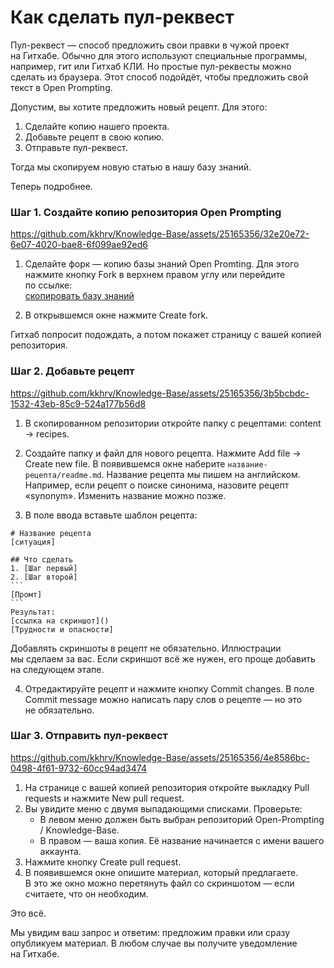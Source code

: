 # Как сделать пул-реквест
Пул-реквест — способ предложить свои правки в чужой проект на Гитхабе. Обычно для этого используют специальные программы, например, гит или Гитхаб КЛИ. Но простые пул-реквесты можно сделать из браузера. Этот способ подойдёт, чтобы предложить свой текст в Open Prompting.

Допустим, вы хотите предложить новый рецепт. Для этого:
1. Сделайте копию нашего проекта.
2. Добавьте рецепт в свою копию.
3. Отправьте пул-реквест.

Тогда мы скопируем новую статью в нашу базу знаний.

Теперь подробнее.

### Шаг 1. Создайте копию репозитория Open Prompting

https://github.com/kkhrv/Knowledge-Base/assets/25165356/32e20e72-6e07-4020-bae8-6f099ae92ed6

1. Сделайте форк — копию базы знаний Open Promting. Для этого нажмите кнопку Fork в верхнем правом углу или перейдите по ссылке:<br>[скопировать базу знаний](https://github.com/Open-Prompting/Knowledge-Base/fork)

2. В открывшемся окне нажмите Create fork.

Гитхаб попросит подождать, а потом покажет страницу с вашей копией репозитория.

### Шаг 2. Добавьте рецепт
https://github.com/kkhrv/Knowledge-Base/assets/25165356/3b5bcbdc-1532-43eb-85c9-524a177b56d8

1. В скопированном репозитории откройте папку с рецептами: content → recipes.

2. Создайте папку и файл для нового рецепта. Нажмите Add file → Create new file. В появившемся окне наберите `название-рецепта/readme.md`. Название рецепта мы пишем на английском. Например, если рецепт о поиске синонима, назовите рецепт «synonym». Изменить название можно позже.

3. В поле ввода вставьте шаблон рецепта:

````
# Название рецепта
[ситуация]

## Что сделать
1. [Шаг первый]
2. [Шаг второй]
```
[Промт]
```
Результат:
[ссылка на скриншот]()
[Трудности и опасности]
````

Добавлять скриншоты в рецепт не обязательно. Иллюстрации мы сделаем за вас. Если скриншот всё же нужен, его проще добавить на следующем этапе.

4. Отредактируйте рецепт и нажмите кнопку Commit changes. В поле Commit message можно написать пару слов о рецепте — но это не обязательно.

### Шаг 3. Отправить пул-реквест

https://github.com/kkhrv/Knowledge-Base/assets/25165356/4e8586bc-0498-4f61-9732-60cc94ad3474

1. На странице с вашей копией репозитория откройте выкладку Pull requests и нажмите New pull request.
2. Вы увидите меню с двумя выпадающими списками. Проверьте:
   * В левом меню должен быть выбран репозиторий Open-Prompting / Knowledge-Base.
   * В правом — ваша копия. Её название начинается с имени вашего аккаунта.
3. Нажмите кнопку Create pull request.
4. В появившемся окне опишите материал, который предлагаете. В это же окно можно перетянуть файл со скриншотом — если считаете, что он необходим.

Это всё.

Мы увидим ваш запрос и ответим: предложим правки или сразу опубликуем материал. В любом случае вы получите уведомление на Гитхабе.
